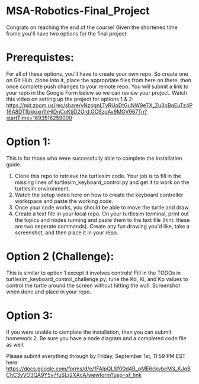 # MSA-Robotics-Final_Project

Congrats on reaching the end of the course! Given the shortened time frame you'll have two options for the final project:

# Prerequistes:
For all of these options, you'll have to create your own repo. So create one on Git Hub, clone into it, place the appropriate files from here on there, then once complete push changes to your remote repo.
You will submit a link to your repo in the Google Form below so we can review your project.
Watch this video on setting up the project for options 1 & 2: https://mit.zoom.us/rec/share/vNzognLTyRUpDtGuNW9eTX_Zu3oBqEuTz4P16A8DTfbkkixn1hHlDnCoKtjD2Ord.OC6zpAv9MGV967Tn?startTime=1693516259000

# Option 1:
This is for those who were successfully able to complete the installation guide. 
1. Clone this repo to retrieve the turtlesim code. Your job is to fill in the missing lines of turtlesim_keyboard_control.py and get it to work on the turtlesim environment.
2. Watch the setup video here on how to create the keyboard controller workspace and paste the working code.
3. Once your code works, you should be able to move the turtle and draw.
4. Create a text file in your local repo. On your turtlesim terminal, print out the topics and nodes running and paste them to the text file (hint: these are two seperate commands).
Create any fun drawing you'd like, take a screenshot, and then place it in your repo.

# Option 2 (Challenge):
This is similar to option 1 except it involves controls! Fill in the TODOs in turtlesim_keyboard_control_challenge.py, tune the Kd, Ki, and Kp values to control the turtle around the screen without hitting the wall. Screenshot when done and place in your repo.

# Option 3:
If you were unable to complete the installation, then you can submit homework 2. Be sure you have a node diagram and a completed code file as well.


Please submit everything through by Friday, September 1st, 11:59 PM EST here: https://docs.google.com/forms/d/e/1FAIpQLSf00d4B_pME6ckvbeM3_KJqBChC3yVO3QA9Y5v7fuSLr2XAcA/viewform?usp=sf_link 

